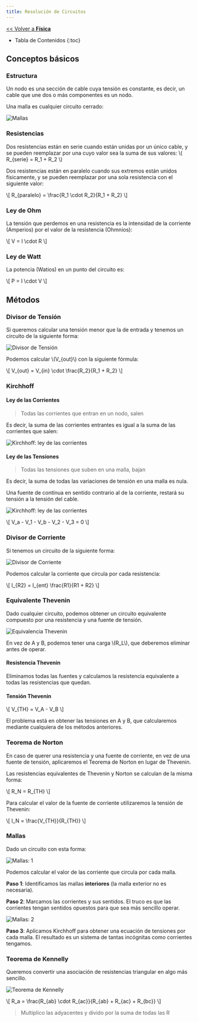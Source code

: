 ```yaml
---
title: Resolución de Circuitos
---
```


[&lt;&lt; Volver a **Física**](../ffi.md)

* Tabla de Contenidos
{:toc}

## Conceptos básicos

### Estructura

Un nodo es una sección de cable cuya tensión es constante, es decir, un cable que une dos o más componentes es un nodo.

Una malla es cualquier circuito cerrado:

![Mallas](/uploads/informatica/2/ffi/mallas.png)

### Resistencias

Dos resistencias están en serie cuando están unidas por un único cable, y se pueden reemplazar por una cuyo valor sea la suma de sus valores: \\( R_{serie} = R_1 + R_2 \\)

Dos resistencias están en paralelo cuando sus extremos están unidos físicamente, y se pueden reemplazar por una sola resistencia con el siguiente valor:

\\[ R_{paralelo} = \frac{R_1 \cdot R_2}{R_1 + R_2} \\]

### Ley de Ohm

La tensión que perdemos en una resistencia es la intensidad de la corriente (Amperios) por el valor de la resistencia (Ohmnios):

\\[ V = I \cdot R \\]

### Ley de Watt

La potencia (Watios) en un punto del circuito es:

\\[ P = I \cdot V \\]

## Métodos

### Divisor de Tensión

Si queremos calcular una tensión menor que la de entrada y tenemos un circuito de la siguiente forma:

![Divisor de Tensión](/uploads/informatica/2/ffi/divisor-tension.png)

Podemos calcular \\(V_{out}\\) con la siguiente fórmula:

\\[ V_{out} = V_{in} \cdot \frac{R_2}{R_1 + R_2} \\]

### Kirchhoff

#### Ley de las Corrientes

> Todas las corrientes que entran en un nodo, salen

Es decir, la suma de las corrientes entrantes es igual a la suma de las corrientes que salen:

![Kirchhoff: ley de las corrientes](/uploads/informatica/2/ffi/kirchhoff-corrientes.png)

#### Ley de las Tensiones

> Todas las tensiones que suben en una malla, bajan

Es decir, la suma de todas las variaciones de tensión en una malla es nula.

Una fuente de contínua en sentido contrario al de la corriente, restará su tensión a la tensión del cable.

![Kirchhoff: ley de las corrientes](/uploads/informatica/2/ffi/kirchhoff-tensiones.png)

\\[ V_a - V_1 - V_b - V_2 - V_3 = 0 \\]

### Divisor de Corriente

Si tenemos un circuito de la siguiente forma:

![Divisor de Corriente](/uploads/informatica/2/ffi/divisor-corriente.png)

Podemos calcular la corriente que circula por cada resistencia:

\\[ I_{R2} = I_{ent} \frac{R1}{R1 + R2} \\]

### Equivalente Thevenin

Dado cualquier circuito, podemos obtener un circuito equivalente compuesto por una resistencia y una fuente de tensión.

![Equivalencia Thevenin](/uploads/informatica/2/ffi/thevenin.png)

En vez de A y B, podemos tener una carga \\(R_L\\), que deberemos eliminar antes de operar.

#### Resistencia Thevenin

Eliminamos todas las fuentes y calculamos la resistencia equivalente a todas las resistencias que quedan.

#### Tensión Thevenin

\\[ V_{TH} = V_A - V_B \\]

El problema está en obtener las tensiones en A y B, que calcularemos mediante cualquiera de los métodos anteriores.

### Teorema de Norton

En caso de querer una resistencia y una fuente de corriente, en vez de una fuente de tensión, aplicaremos el Teorema de Norton en lugar de Thevenin.

Las resistencias equivalentes de Thevenin y Norton se calculan de la misma forma:

\\[ R_N = R_{TH} \\]

Para calcular el valor de la fuente de corriente utilizaremos la tensión de Thevenin:

\\[ I_N = \frac{V_{TH}}{R_{TH}} \\]

### Mallas

Dado un circuito con esta forma:

![Mallas: 1](/uploads/informatica/2/ffi/malla-1.png)

Podemos calcular el valor de las corriente que circula por cada malla.

**Paso 1**: Identificamos las mallas **interiores** (la malla exterior no es necesaria).

**Paso 2**: Marcamos las corrientes y sus sentidos. El truco es que las corrientes tengan sentidos opuestos para que sea más sencillo operar.

![Mallas: 2](/uploads/informatica/2/ffi/malla-2.png)

**Paso 3**: Aplicamos Kirchhoff para obtener una ecuación de tensiones por cada malla. El resultado es un sistema de tantas incógnitas como corrientes tengamos.

### Teorema de Kennelly

Queremos convertir una asociación de resistencias triangular en algo más sencillo.

![Teorema de Kennelly](/uploads/informatica/2/ffi/kennelly.png)

\\[ R_a = \frac{R_{ab} \cdot R_{ac}}{R_{ab} + R_{ac} + R_{bc}} \\]

> Multiplico las adyacentes y divido por la suma de todas las R

